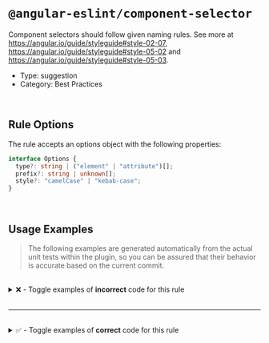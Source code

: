 <!--

  DO NOT EDIT.

  This markdown file was autogenerated using a mixture of the following files as the source of truth for its data:
  - ../../src/rules/component-selector.ts
  - ../../tests/rules/component-selector/cases.ts

  In order to update this file, it is therefore those files which need to be updated, as well as potentially the generator script:
  - ../../../../tools/scripts/generate-rule-docs.ts

-->

<br>

# `@angular-eslint/component-selector`

Component selectors should follow given naming rules. See more at https://angular.io/guide/styleguide#style-02-07, https://angular.io/guide/styleguide#style-05-02
and https://angular.io/guide/styleguide#style-05-03.

- Type: suggestion
- Category: Best Practices

<br>

## Rule Options

The rule accepts an options object with the following properties:

```ts
interface Options {
  type?: string | ("element" | "attribute")[];
  prefix?: string | unknown[];
  style?: "camelCase" | "kebab-case";
}

```

<br>

## Usage Examples

> The following examples are generated automatically from the actual unit tests within the plugin, so you can be assured that their behavior is accurate based on the current commit.

<br>

<details>
<summary>❌ - Toggle examples of <strong>incorrect</strong> code for this rule</summary>

<br>

#### Custom Config

```json
{
  "rules": {
    "@angular-eslint/component-selector": [
      "error",
      [
        {
          "type": "element",
          "prefix": "sg",
          "style": "kebab-case"
        }
      ]
    ]
  }
}
```

<br>

#### ❌ Invalid Code

```ts
@Component({
  selector: 'foo-bar'
            ~~~~~~~~~
})
class Test {}
```

<br>

---

<br>

#### Custom Config

```json
{
  "rules": {
    "@angular-eslint/component-selector": [
      "error",
      [
        {
          "type": "element",
          "prefix": "sg",
          "style": "kebab-case"
        }
      ]
    ]
  }
}
```

<br>

#### ❌ Invalid Code

```ts
@Component({
  selector: 'app-foo-bar'
            ~~~~~~~~~~~~~
})
class Test {}
```

<br>

---

<br>

#### Custom Config

```json
{
  "rules": {
    "@angular-eslint/component-selector": [
      "error",
      [
        {
          "type": "attribute",
          "prefix": [
            "cd",
            "ng"
          ],
          "style": "kebab-case"
        }
      ]
    ]
  }
}
```

<br>

#### ❌ Invalid Code

```ts
@Component({
  selector: '[app-foo-bar]'
            ~~~~~~~~~~~~~~~
})
class Test {}
```

<br>

---

<br>

#### Custom Config

```json
{
  "rules": {
    "@angular-eslint/component-selector": [
      "error",
      [
        {
          "type": "element",
          "prefix": [
            "foo",
            "cd",
            "ng"
          ],
          "style": "kebab-case"
        }
      ]
    ]
  }
}
```

<br>

#### ❌ Invalid Code

```ts
@Component({
  selector: 'app-foo-bar[baz].app'
            ~~~~~~~~~~~~~~~~~~~~~~
})
class Test {}
```

<br>

---

<br>

#### Custom Config

```json
{
  "rules": {
    "@angular-eslint/component-selector": [
      "error",
      [
        {
          "type": "attribute",
          "prefix": "ng",
          "style": "camelCase"
        }
      ]
    ]
  }
}
```

<br>

#### ❌ Invalid Code

```ts
@Component({
  selector: '[ng-bar-foo]'
            ~~~~~~~~~~~~~~
})
class Test {}
```

<br>

---

<br>

#### Custom Config

```json
{
  "rules": {
    "@angular-eslint/component-selector": [
      "error",
      [
        {
          "type": "element",
          "prefix": "app",
          "style": "kebab-case"
        }
      ]
    ]
  }
}
```

<br>

#### ❌ Invalid Code

```ts
@Component({
  selector: 'appFooBar'
            ~~~~~~~~~~~
})
class Test {}
```

<br>

---

<br>

#### Custom Config

```json
{
  "rules": {
    "@angular-eslint/component-selector": [
      "error",
      [
        {
          "type": "element",
          "prefix": "app",
          "style": "kebab-case"
        }
      ]
    ]
  }
}
```

<br>

#### ❌ Invalid Code

```ts
@Component({
  selector: 'app'
            ~~~~~
})
class Test {}
```

<br>

---

<br>

#### Custom Config

```json
{
  "rules": {
    "@angular-eslint/component-selector": [
      "error",
      [
        {
          "type": "element",
          "prefix": [
            "app",
            "ng"
          ],
          "style": "camelCase"
        }
      ]
    ]
  }
}
```

<br>

#### ❌ Invalid Code

```ts
@Component({
  selector: '[appFooBar]'
            ~~~~~~~~~~~~~
})
class Test {}
```

<br>

---

<br>

#### Custom Config

```json
{
  "rules": {
    "@angular-eslint/component-selector": [
      "error",
      [
        {
          "type": "attribute",
          "prefix": [
            "app",
            "ng"
          ],
          "style": "kebab-case"
        }
      ]
    ]
  }
}
```

<br>

#### ❌ Invalid Code

```ts
@Component({
  selector: `app-foo-bar`
            ~~~~~~~~~~~~~
})
class Test {}
```

<br>

---

<br>

#### Custom Config

```json
{
  "rules": {
    "@angular-eslint/component-selector": [
      "error",
      [
        {
          "type": "attribute",
          "prefix": [
            "app",
            "ng"
          ],
          "style": "camelCase"
        }
      ]
    ]
  }
}
```

<br>

#### ❌ Invalid Code

```ts
@Component({
  selector: 'appFooBar'
            ~~~~~~~~~~~
})
class Test {}
```

<br>

---

<br>

#### Custom Config

```json
{
  "rules": {
    "@angular-eslint/component-selector": [
      "error",
      [
        {
          "type": "element",
          "prefix": [
            "app"
          ],
          "style": "camelCase"
        }
      ]
    ]
  }
}
```

<br>

#### ❌ Invalid Code

```ts
@Component({
  encapsulation: ViewEncapsulation.ShadowDom,
  selector: 'appFooBar'
            ~~~~~~~~~~~
})
class Test {}
```

<br>

---

<br>

#### Custom Config

```json
{
  "rules": {
    "@angular-eslint/component-selector": [
      "error",
      [
        {
          "type": "element",
          "prefix": [
            "app"
          ],
          "style": "camelCase"
        }
      ]
    ]
  }
}
```

<br>

#### ❌ Invalid Code

```ts
@Component({
  encapsulation: ViewEncapsulation.ShadowDom,
  selector: 'app'
            ~~~~~
})
class Test {}
```

</details>

<br>

---

<br>

<details>
<summary>✅ - Toggle examples of <strong>correct</strong> code for this rule</summary>

<br>

#### Custom Config

```json
{
  "rules": {
    "@angular-eslint/component-selector": [
      "error",
      [
        {
          "type": "element",
          "prefix": "sg",
          "style": "kebab-case"
        }
      ]
    ]
  }
}
```

<br>

#### ✅ Valid Code

```ts
@Component({
  selector: 'sg-foo-bar'
})
class Test {}
```

<br>

---

<br>

#### Custom Config

```json
{
  "rules": {
    "@angular-eslint/component-selector": [
      "error",
      [
        {
          "type": "attribute",
          "prefix": [
            "app",
            "ng"
          ],
          "style": "kebab-case"
        }
      ]
    ]
  }
}
```

<br>

#### ✅ Valid Code

```ts
@Component({
  selector: '[ng-foo-bar]'
})
class Test {}
```

<br>

---

<br>

#### Custom Config

```json
{
  "rules": {
    "@angular-eslint/component-selector": [
      "error",
      [
        {
          "type": "element",
          "prefix": [
            "app",
            "cd",
            "ng"
          ],
          "style": "kebab-case"
        }
      ]
    ]
  }
}
```

<br>

#### ✅ Valid Code

```ts
@Component({
  selector: 'app-foo-bar[baz].app'
})
class Test {}
```

<br>

---

<br>

#### Custom Config

```json
{
  "rules": {
    "@angular-eslint/component-selector": [
      "error",
      [
        {
          "type": "element",
          "prefix": [
            "app",
            "cd",
            "ngg"
          ],
          "style": "kebab-case"
        }
      ]
    ]
  }
}
```

<br>

#### ✅ Valid Code

```ts
@Component({ selector: 'app-bar' }) class TestOne {}
@Component({ selector: 'ngg-bar' }) class TestTwo {}
```

<br>

---

<br>

#### Custom Config

```json
{
  "rules": {
    "@angular-eslint/component-selector": [
      "error",
      [
        {
          "type": "element",
          "prefix": "app",
          "style": "camelCase"
        }
      ]
    ]
  }
}
```

<br>

#### ✅ Valid Code

```ts
@Component({
  selector: 'appBarFoo'
})
class Test {}
```

<br>

---

<br>

#### Custom Config

```json
{
  "rules": {
    "@angular-eslint/component-selector": [
      "error",
      [
        {
          "type": "element",
          "prefix": "app1",
          "style": "kebab-case"
        }
      ]
    ]
  }
}
```

<br>

#### ✅ Valid Code

```ts
@Component({
  selector: 'app1-foo-bar'
})
class Test {}
```

<br>

---

<br>

#### Custom Config

```json
{
  "rules": {
    "@angular-eslint/component-selector": [
      "error",
      [
        {
          "type": "element",
          "prefix": "app",
          "style": "kebab-case"
        }
      ]
    ]
  }
}
```

<br>

#### ✅ Valid Code

```ts
const selectorName = 'appFooBar';
@Component({
  selector: selectorName
})
class Test {}
```

<br>

---

<br>

#### Custom Config

```json
{
  "rules": {
    "@angular-eslint/component-selector": [
      "error",
      [
        {
          "type": "element",
          "prefix": "app",
          "style": "kebab-case"
        }
      ]
    ]
  }
}
```

<br>

#### ✅ Valid Code

```ts
@Component({
  selector: 'app-foo-bar'
})
class Test {}
```

<br>

---

<br>

#### Custom Config

```json
{
  "rules": {
    "@angular-eslint/component-selector": [
      "error",
      [
        {
          "type": "attribute",
          "prefix": [
            "app",
            "baz"
          ],
          "style": "kebab-case"
        }
      ]
    ]
  }
}
```

<br>

#### ✅ Valid Code

```ts
@Component({
  selector: 'baz-[app-bar-foo][foe].bar'
})
class Test {}
```

<br>

---

<br>

#### Custom Config

```json
{
  "rules": {
    "@angular-eslint/component-selector": [
      "error",
      [
        {
          "type": "element",
          "prefix": [
            "app",
            "ng"
          ],
          "style": "kebab-case"
        }
      ]
    ]
  }
}
```

<br>

#### ✅ Valid Code

```ts
@Component({
  selector: 'app-bar-foo[baz].bar'
})
class Test {}
```

<br>

---

<br>

#### Custom Config

```json
{
  "rules": {
    "@angular-eslint/component-selector": [
      "error",
      [
        {
          "type": [
            "attribute",
            "element"
          ],
          "prefix": [
            "app",
            "ng"
          ],
          "style": "camelCase"
        }
      ]
    ]
  }
}
```

<br>

#### ✅ Valid Code

```ts
@Component({
  selector: \`[appFooBar]\`
})
class Test {}
```

<br>

---

<br>

#### Custom Config

```json
{
  "rules": {
    "@angular-eslint/component-selector": [
      "error",
      [
        {
          "type": [
            "attribute",
            "element"
          ],
          "prefix": [
            "app",
            "ng"
          ],
          "style": "camelCase"
        }
      ]
    ]
  }
}
```

<br>

#### ✅ Valid Code

```ts
@Component({
  selector: \`
    [appFooBar]
  \`
})
class Test {}
```

<br>

---

<br>

#### Custom Config

```json
{
  "rules": {
    "@angular-eslint/component-selector": [
      "error",
      [
        {
          "type": [
            "attribute",
            "element"
          ],
          "prefix": [
            "app",
            "ng"
          ],
          "style": "camelCase"
        }
      ]
    ]
  }
}
```

<br>

#### ✅ Valid Code

```ts
@Component({
  selector: \`
    [appFooBar],
    [appBarFoo]
  \`
})
class Test {}
```

<br>

---

<br>

#### Custom Config

```json
{
  "rules": {
    "@angular-eslint/component-selector": [
      "error",
      [
        {
          "type": [
            "attribute",
            "element"
          ],
          "prefix": [
            "app",
            "ng"
          ],
          "style": "camelCase"
        }
      ]
    ]
  }
}
```

<br>

#### ✅ Valid Code

```ts
@Component({
  selector: \`button[appFooBar]\`
})
class Test {}
```

<br>

---

<br>

#### Custom Config

```json
{
  "rules": {
    "@angular-eslint/component-selector": [
      "error",
      [
        {
          "type": [
            "element"
          ],
          "prefix": [
            "app"
          ],
          "style": "camelCase"
        }
      ]
    ]
  }
}
```

<br>

#### ✅ Valid Code

```ts
@Component({
  selector: \`app-foo-bar\`,
  encapsulation: ViewEncapsulation.ShadowDom
})
class Test {}
```

<br>

---

<br>

#### Custom Config

```json
{
  "rules": {
    "@angular-eslint/component-selector": [
      "error",
      [
        {
          "type": [
            "element"
          ],
          "prefix": [
            "app"
          ],
          "style": "kebab-case"
        }
      ]
    ]
  }
}
```

<br>

#### ✅ Valid Code

```ts
@Component({
  selector: \`app-foo-bar\`,
  encapsulation: ViewEncapsulation.ShadowDom
})
class Test {}
```

<br>

---

<br>

#### Custom Config

```json
{
  "rules": {
    "@angular-eslint/component-selector": [
      "error",
      [
        {
          "type": [
            "element"
          ],
          "prefix": [
            "bar"
          ],
          "style": "kebab-case"
        }
      ]
    ]
  }
}
```

<br>

#### ✅ Valid Code

```ts
@Directive({
  selector: 'app-foo-bar'
})
class Test {}
```

</details>

<br>
